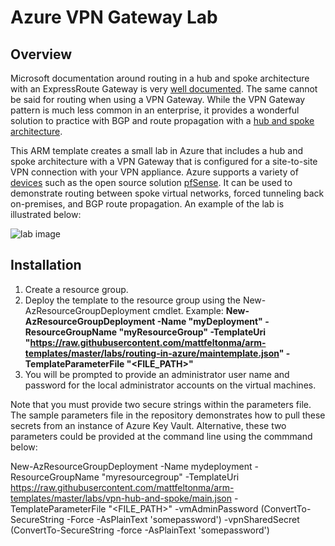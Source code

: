 # Azure VPN Gateway Lab

## Overview
Microsoft documentation around routing in a hub and spoke architecture with an ExpressRoute Gateway is very [well documented](https://github.com/microsoft/Common-Design-Principles-for-a-Hub-and-Spoke-VNET-Archiecture).  The same cannot be said for routing when using a VPN Gateway.  While the VPN Gateway pattern is much less common in an enterprise, it provides a wonderful solution to practice with BGP and route propagation with a [hub and spoke architecture](https://docs.microsoft.com/en-us/azure/architecture/reference-architectures/hybrid-networking/hub-spoke).

This ARM template creates a small lab in Azure that includes a hub and spoke architecture with a VPN Gateway that is configured for a site-to-site VPN connection with your VPN appliance.  Azure supports a variety of [devices](https://docs.microsoft.com/en-us/azure/vpn-gateway/vpn-gateway-about-vpn-devices) such as the open source solution [pfSense](https://www.pfsense.org/).  It can be used to demonstrate routing between spoke virtual networks, forced tunneling back on-premises, and BGP route propagation.  An example of the lab is illustrated below:

![lab image](https://github.com/mattfeltonma/azure-labs/blob/master/vpn-hub-and-spoke/vpn-lab.GIF)

## Installation
1.  Create a resource group.
2.  Deploy the template to the resource group using the New-AzResourceGroupDeployment cmdlet.  Example: **New-AzResourceGroupDeployment -Name "myDeployment" -ResourceGroupName "myResourceGroup" -TemplateUri "https://raw.githubusercontent.com/mattfeltonma/arm-templates/master/labs/routing-in-azure/maintemplate.json" -TemplateParameterFile "<FILE_PATH>"**
3.  You will be prompted to provide an administrator user name and password for the local administrator accounts on the virtual machines.

Note that you must provide two secure strings within the parameters file.  The sample parameters file in the repository demonstrates how to pull these secrets from an instance of Azure Key Vault.  Alternative, these two parameters could be provided at the command line using the commmand below:

New-AzResourceGroupDeployment -Name mydeployment -ResourceGroupName "myresourcegroup" -TemplateUri https://raw.githubusercontent.com/mattfeltonma/arm-templates/master/labs/vpn-hub-and-spoke/main.json -TemplateParameterFile "<FILE_PATH>" -vmAdminPassword (ConvertTo-SecureString -Force -AsPlainText 'somepassword') -vpnSharedSecret (ConvertTo-SecureString -force -AsPlainText 'somepassword')

